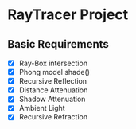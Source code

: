 # RayTracer Project
Basic Requirements
------
- [x] Ray-Box intersection
- [x] Phong model shade()
- [x] Recursive Reflection
- [x] Distance Attenuation
- [x] Shadow Attenuation
- [x] Ambient Light
- [x] Recursive Refraction
